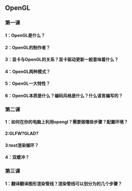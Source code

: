 ## OpenGL
### 第一课
#### 1：OpenGL是什么？
#### 2：OpenGL的制作者？
#### 3：显卡与OpenGL的关系？显卡驱动更新一般意味着什么？
#### 4：OpenGL两种模式？
#### 5：OpenGL一大特性？
#### 6：OpenGL本质是什么？编码风格是什么？什么语言编写的？

### 第二课
#### 1：如何在你的电脑上利用opengl？需要做哪些步骤？配置环境？
#### 2:GLFW?GLAD?
#### 3:test渲染循环？
#### 4：双缓冲？


### 第三课
#### 1：翻译翻译图形渲染管线？渲染管线可以划分为的几个步骤？

